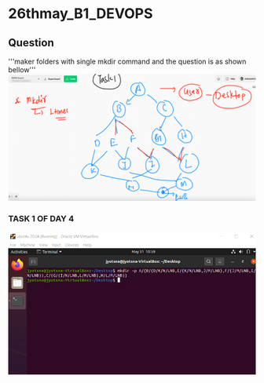 # 26thmay_B1_DEVOPS
## Question
'''maker folders with single mkdir command and the question is as shown bellow'''
<img src=Task1Question.png>
### TASK 1 OF DAY 4
<img src=TASK1.png>
